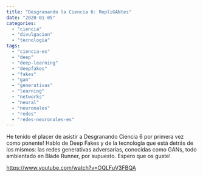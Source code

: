 ```yaml
---
title: "Desgranando la Ciencia 6: RepliGANtes"
date: "2020-01-05"
categories: 
  - "ciencia"
  - "divulgacion"
  - "tecnologia"
tags: 
  - "ciencia-es"
  - "deep"
  - "deep-learning"
  - "deepfakes"
  - "fakes"
  - "gan"
  - "generativas"
  - "learning"
  - "networks"
  - "neural"
  - "neuronales"
  - "redes"
  - "redes-neuronales-es"
---
```


He tenido el placer de asistir a Desgranando Ciencia 6 por primera vez como ponente! Hablo de Deep Fakes y de la tecnología que está detrás de los mismos: las redes generativas adversarias, conocidas como GANs, todo ambientado en Blade Runner, por supuesto. Espero que os guste!

https://www.youtube.com/watch?v=OQLFuV3FBQA
